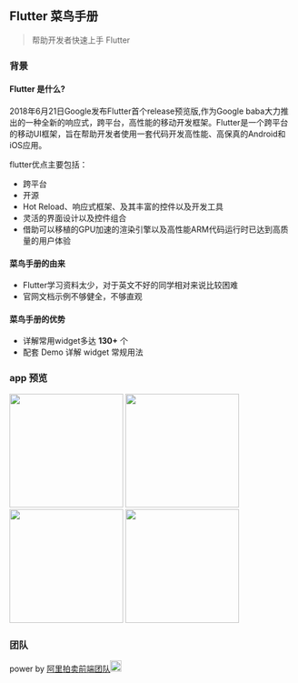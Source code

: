 ## Flutter 菜鸟手册

> 帮助开发者快速上手 Flutter

### 背景

#### Flutter 是什么?

2018年6月21日Google发布Flutter首个release预览版,作为Google baba大力推出的一种全新的响应式，跨平台，高性能的移动开发框架。Flutter是一个跨平台的移动UI框架，旨在帮助开发者使用一套代码开发高性能、高保真的Android和iOS应用。

flutter优点主要包括：
- 跨平台
- 开源
- Hot Reload、响应式框架、及其丰富的控件以及开发工具
- 灵活的界面设计以及控件组合
- 借助可以移植的GPU加速的渲染引擎以及高性能ARM代码运行时已达到高质量的用户体验

#### 菜鸟手册的由来

- Flutter学习资料太少，对于英文不好的同学相对来说比较困难
- 官网文档示例不够健全，不够直观

#### 菜鸟手册的优势

- 详解常用widget多达 **130+** 个
- 配套 Demo 详解 widget 常规用法

### app 预览

<img src="https://img.alicdn.com/tfs/TB1x4gdASzqK1RjSZFHXXb3CpXa-1080-2340.jpg" width=200>  <img src="https://img.alicdn.com/tfs/TB1xioCANnaK1RjSZFtXXbC2VXa-1080-2340.jpg" width=200>  <img src="https://img.alicdn.com/tfs/TB1XFwcAOrpK1RjSZFhXXXSdXXa-1080-2340.jpg" width=200>  <img src="https://img.alicdn.com/tfs/TB1Hf7aAPTpK1RjSZKPXXa3UpXa-1080-2340.jpg" width=200>

### 团队

power by [阿里拍卖前端团队](https://github.com/alibaba-paimai-frontend)<img src="https://img.alicdn.com/tfs/TB1foEhAMHqK1RjSZJnXXbNLpXa-166-166.png" width=20 height=20>



